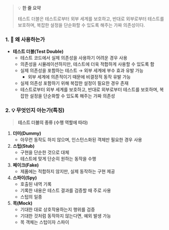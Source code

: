 > 💡 **한 줄 요약**
>
> 테스트 더블은 테스트로부터 외부 세계를 보호하고, 반대로 외부로부터 테스트를 보호하며, 복잡한 설정을 단순화할 수 있도록 해주는 가짜 의존성이다.

### 1. 🤔 왜 사용하는가

- **테스트 더블(Test Double)**
  - 테스트 코드에서 실제 의존성을 사용하기 어려운 경우 사용
  - 의존성을 시뮬레이션하지만, 테스트에 더욱 적합하게 사용할 수 있도록 함
  - 실제 의존성을 포함하는 테스트 → 외부 세계에 부수 효과 유발 가능
    - 외부 세계에 의존적이기 때문에 비결정적 동작 유발 가능
  - 실제 의존성 포함하기 위해 복잡한 설정이 필요한 경우 존재
  - 테스트로부터 외부 세계를 보호하고, 반대로 외부로부터 테스트를 보호하며, 복잡한 설정을 단순화할 수 있도록 해주는 가짜 의존성

### 2. 💡 무엇인지 아는가(특징)

> **테스트 더블의 종류 (수행 역할에 따라)**

1. **더미(Dummy)**
   - 아무런 동작도 하지 않으며, 인스턴스화된 객체만 필요한 경우 사용
2. **스텁(Stub)**
   - 구현을 단순한 것으로 대체
   - 테스트에 맞게 단순히 원하는 동작을 수행
3. **페이크(Fake)**
   - 제품에는 적합하지 않지만, 실제 동작하는 구현 제공
4. **스파이(Spy)**
   - 호출된 내역 기록
   - 기록한 내용은 테스트 결과를 검증할 때 주로 사용
   - 스텁의 일종
5. **목(Mock)**
   - 기대한 대로 상호작용하는지 행위를 검증
   - 기대한 것처럼 동작하지 않는다면, 예외 발생 가능
   - 목 객체는 스텁이자 스파이
